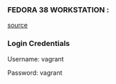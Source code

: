 ### FEDORA 38 WORKSTATION :

[source](https://github.com/valengus/packer.git)



### Login Credentials
Username: vagrant

Password: vagrant